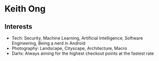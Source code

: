 # Keith Ong

## Interests

* Tech: Security, Machine Learning, Artificial Intelligence, Software Engineering, Being a nerd in Android
* Photography: Landscape, Cityscape, Architecture, Macro
* Darts: Always aiming for the highest checkout points at the fastest rate